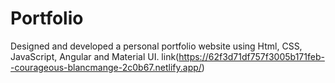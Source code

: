 # Portfolio
Designed and developed a personal portfolio website using Html, CSS, JavaScript, Angular and Material UI.
link(https://62f3d71df757f3005b171feb--courageous-blancmange-2c0b67.netlify.app/)
